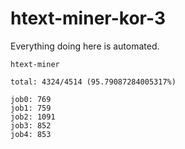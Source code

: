 # htext-miner-kor-3

Everything doing here is automated.

```
htext-miner

total: 4324/4514 (95.79087284005317%)

job0: 769
job1: 759
job2: 1091
job3: 852
job4: 853
```
